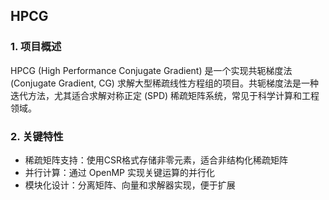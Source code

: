## HPCG

### 1. 项目概述
HPCG (High Performance Conjugate Gradient) 是一个实现共轭梯度法 (Conjugate Gradient, CG) 求解大型稀疏线性方程组的项目。共轭梯度法是一种迭代方法，尤其适合求解对称正定 (SPD) 稀疏矩阵系统，常见于科学计算和工程领域。

### 2. 关键特性
- 稀疏矩阵支持：使用CSR格式存储非零元素，适合非结构化稀疏矩阵
- 并行计算：通过 OpenMP 实现关键运算的并行化
- 模块化设计：分离矩阵、向量和求解器实现，便于扩展
